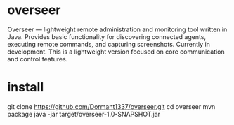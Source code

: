 # overseer
Overseer — lightweight remote administration and monitoring tool written in Java. Provides basic functionality for discovering connected agents, executing remote commands, and capturing screenshots.  Currently in development. This is a lightweight version focused on core communication and control features.


# install 
git clone https://github.com/Dormant1337/overseer.git
cd overseer
mvn package
java -jar target/overseer-1.0-SNAPSHOT.jar
